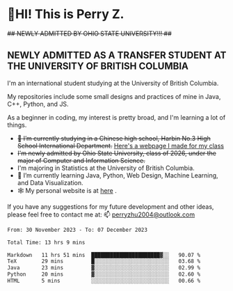 # 🌄HI! This is Perry Z. <br> #
<s>## NEWLY ADMITTED BY OHIO STATE UNIVERSITY!!! ##</s>
## NEWLY ADMITTED AS A TRANSFER STUDENT AT THE UNIVERSITY OF BRITISH COLUMBIA ##
I'm an international student studying at the University of British Columbia. <br>

My repositories include some small designs and practices of mine in Java, C++, Python, and JS. <br>

As a beginner in coding, my interest is pretty broad, and I'm learning a lot of things. <br>
- <s>🔭 I’m currently studying in a Chinese high school, Harbin No.3 High School International Department.</s> [Here's a webpage I made for my class](https://perry2004.github.io/weirdos/)
- <s> I'm newly admitted by Ohio State University, class of 2026, under the major of Computer and Information Science. </s>
- I'm majoring in Statistics at the University of British Columbia. 
- 🌱 I’m currently learning Java, Python, Web Design, Machine Learning, and Data Visualization. 
- 🕸️ My personal website is at <a href="https://zhu-yp.cn">here</a> .  

If you have any suggestions for my future development and other ideas, please feel free to contact me at: 📫 [perryzhu2004@outlook.com](mailto:perryzhu2004@outlook.com)

<!--START_SECTION:waka-->

```txt
From: 30 November 2023 - To: 07 December 2023

Total Time: 13 hrs 9 mins

Markdown   11 hrs 51 mins  ██████████████████████▓░░   90.07 %
TeX        29 mins         █░░░░░░░░░░░░░░░░░░░░░░░░   03.68 %
Java       23 mins         ▓░░░░░░░░░░░░░░░░░░░░░░░░   02.99 %
Python     20 mins         ▓░░░░░░░░░░░░░░░░░░░░░░░░   02.60 %
HTML       5 mins          ░░░░░░░░░░░░░░░░░░░░░░░░░   00.66 %
```

<!--END_SECTION:waka-->
